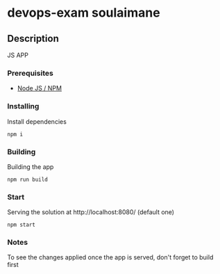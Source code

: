 # devops-exam soulaimane

## Description

JS APP

### Prerequisites

-   [Node JS / NPM](https://nodejs.org/en/)

### Installing

Install dependencies

```
npm i
```

### Building

Building the app

```
npm run build
```

### Start

Serving the solution at http://localhost:8080/ (default one)

```
npm start
```

### Notes

To see the changes applied once the app is served, don't forget to build first
